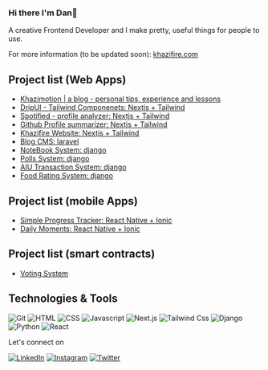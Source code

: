### Hi there I'm Dan👋
A creative Frontend Developer and I make pretty, useful things for people to use.

For more information (to be updated soon): [khazifire.com](https://khazifire.com)

## Project list (Web Apps)
- [Khazimotion | a blog - personal tips, experience and lessons](https://Khazimotion.com)
- [DripUI - Tailwind Componenets: Nextjs + Tailwind](https://github.com/khazifire/DripUI)
- [Spotified - profile analyzer: Nextjs + Tailwind](https://github.com/khazifire/spotified)
- [Github Profile summarizer: Nextjs + Tailwind](https://github.com/khazifire)
- [Khazifire Website: Nextjs + Tailwind](https://khazifire.com)
- [Blog CMS: laravel](https://github.com/khazifire/portfolio_and_blogcms)
- [NoteBook System: django](https://github.com/khazifire/NoteBook)
- [Polls System: django](https://github.com/khazifire/polls)
- [AIU Transaction System: django](https://github.com/khazifire/AiuTransactionSystem)
- [Food Rating System: django](https://github.com/khazifire/FoodRattingSystem)


## Project list (mobile Apps)
- [Simple Progress Tracker: React Native + Ionic](https://github.com/khazifire/TRACKT)
- [Daily Moments: React Native + Ionic](https://github.com/khazifire/Daily-Moments)

## Project list (smart contracts)
- [Voting System](https://github.com/khazifire/VotingSys-SmartContract)

<!-- ## other
- [COR](https://cor.run/)
 -->

## Technologies & Tools
![Git](https://img.shields.io/badge/-Git-000?style=flat&logo=git&logoColor=white&color=404254)
![HTML](https://img.shields.io/badge/-HTML-000?style=flat&logo=html5&logoColor=white&color=404254)
![CSS](https://img.shields.io/badge/-CSS-000?style=flat&logo=css3&logoColor=white&color=404254)
![Javascript](https://img.shields.io/badge/-Javascript-000?style=flat&logo=Javascript&logoColor=white&color=404254)
![Next.js](https://img.shields.io/badge/-next-000?style=flat&logo=nextjs&logoColor=white&color=404254)
![Tailwind Css](https://img.shields.io/badge/-tailwind-000?style=flat&logo=tailwind&logoColor=white&color=404254)
![Django](https://img.shields.io/badge/-django-000?style=flat&logo=djangot&logoColor=white&color=404254)
![Python](https://img.shields.io/badge/-python-000?style=flat&logo=python&logoColor=white&color=404254)
![React](https://img.shields.io/badge/-react-000?style=flat&logo=react&logoColor=white&color=404254)

<!-- ## Stats
![Grace's GitHub stats](https://github-readme-stats.vercel.app/api?username=dankazim&show_icons=true&theme=dracula) -->

Let's connect on 

[![LinkedIn](https://img.shields.io/badge/-linkedin-blue?style=for-the-badge&logo=linkedin)](https://www.linkedin.com/in/khazifire/) [![Instagram](https://img.shields.io/badge/instagram-red?&style=for-the-badge&logo=instagram&logoColor=white)](https://www.instagram.com/khazifire)
[![Twitter](https://img.shields.io/badge/-twitter-white?style=for-the-badge&logo=twitter)](https://twitter.com/khazifire)
